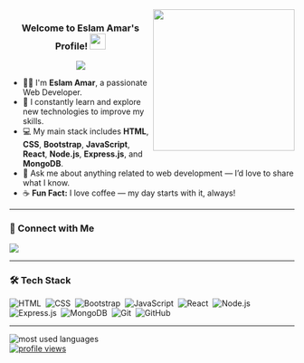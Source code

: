<img width="250" align="right" src="https://c.tenor.com/_DOBjnGspYAAAAAM/code-coding.gif">

<h3 align="center">
  Welcome to Eslam Amar's Profile!
  <img src="https://media.giphy.com/media/hvRJCLFzcasrR4ia7z/giphy.gif" width="28">
</h3>

<!-- Typing SVG -->
<p align="center">
  <a href="https://github.com/DenverCoder1/readme-typing-svg">
    <img src="https://readme-typing-svg.herokuapp.com/?lines=Web%20Developer;Always%20learning%20and%20exploring%20new%20technologies&font=Fira%20Code&center=true&width=440&height=45&color=f75c7e&vCenter=true&size=22">
  </a>
</p>

- 👨‍💻 I'm **Eslam Amar**, a passionate Web Developer.
- 🎯 I constantly learn and explore new technologies to improve my skills.
- 💻 My main stack includes **HTML**, **CSS**, **Bootstrap**, **JavaScript**, **React**, **Node.js**, **Express.js**, and **MongoDB**.
- 💬 Ask me about anything related to web development — I’d love to share what I know.
- ☕ **Fun Fact:** I love coffee — my day starts with it, always!

---

### 🔗 Connect with Me

<a href="https://linkedin.com/in/eslam-amar" target="_blank">
  <img src="https://img.shields.io/badge/-Eslam%20Amar-0077B5?style=for-the-badge&logo=Linkedin&logoColor=white"/>
</a>

---

### 🛠️ Tech Stack
![HTML](https://img.shields.io/badge/-HTML-05122A?style=flat&logo=HTML5)&nbsp;
![CSS](https://img.shields.io/badge/-CSS-05122A?style=flat&logo=CSS3&logoColor=1572B6)&nbsp;
![Bootstrap](https://img.shields.io/badge/-Bootstrap-05122A?style=flat&logo=bootstrap&logoColor=563D7C)&nbsp;
![JavaScript](https://img.shields.io/badge/-JavaScript-05122A?style=flat&logo=javascript)&nbsp;
![React](https://img.shields.io/badge/-React-05122A?style=flat&logo=react)&nbsp;
![Node.js](https://img.shields.io/badge/-Node.js-05122A?style=flat&logo=node.js)&nbsp;
![Express.js](https://img.shields.io/badge/-Express.js-05122A?style=flat&logo=express)&nbsp;
![MongoDB](https://img.shields.io/badge/-MongoDB-05122A?style=flat&logo=MongoDB)&nbsp;
![Git](https://img.shields.io/badge/-Git-05122A?style=flat&logo=git)&nbsp;
![GitHub](https://img.shields.io/badge/-GitHub-05122A?style=flat&logo=github)&nbsp;

---

<img align="left" src="https://github-readme-stats.vercel.app/api/top-langs?username=EslamAmaar&show_icons=true&locale=en&layout=compact&theme=radical" alt="most used languages" />
<br>

<a href="https://komarev.com/ghpvc/?username=EslamAmaar&style=for-the-badge">
    <img src="https://komarev.com/ghpvc/?username=EslamAmaar&style=for-the-badge" alt="profile views">
</a>
